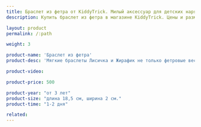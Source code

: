 ```yaml
---
title: Браслет из фетра от KiddyTrick. Милый аксессуар для детских нарядов.
description: Купить браслет из фетра в магазине KiddyTrick. Цены и размеры.

layout: product
permalink: /:path

weight: 3

product-name: 'Браслет из фетра'
product-desc: 'Мягкие браслеты Лисичка и Жирафик не только фетровые веселые игрушки для детей, но и яркие аксессуары для детских нарядов. Браслеты надежно застегиваются на липучку, не боятся намокнуть и не разобьются. Обхват руки 12-13 см, по запросу длину браслета можно увеличить.'

product-video:

product-price: 500

product-year: "от 3 лет"
product-size: "длина 18,5 см, ширина 2 см."
product-time: "1-2 дня"

related:
---
```

	